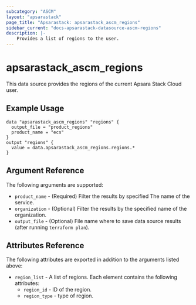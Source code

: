```yaml
---
subcategory: "ASCM"
layout: "apsarastack"
page_title: "Apsarastack: apsarastack_ascm_regions"
sidebar_current: "docs-apsarastack-datasource-ascm-regions"
description: |-
    Provides a list of regions to the user.
---
```


# apsarastack\_ascm_regions

This data source provides the regions of the current Apsara Stack Cloud user.

## Example Usage

```
data "apsarastack_ascm_regions" "regions" {
  output_file = "product_regions"
  product_name = "ecs"
}
output "regions" {
  value = data.apsarastack_ascm_regions.regions.*
}
```

## Argument Reference

The following arguments are supported:

* `product_name` - (Required) Filter the results by specified The name of the service.
* `organization` - (Optional) Filter the results by the specified name of the organization.
* `output_file` - (Optional) File name where to save data source results (after running `terraform plan`).

## Attributes Reference

The following attributes are exported in addition to the arguments listed above:

* `region_list` - A list of regions. Each element contains the following attributes:
    * `region_id` - ID of the region.
    * `region_type` - type of region.

